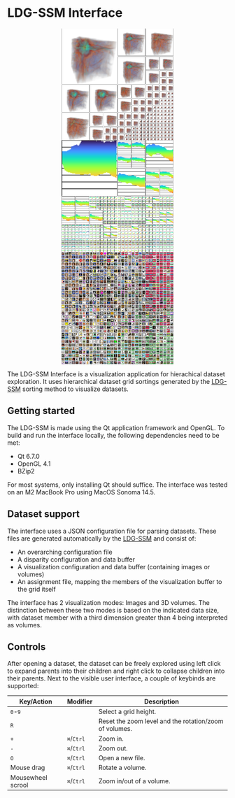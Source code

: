 # LDG-SSM Interface

<p align="center">
    <img src="./img/nyx.png" align="center" height="256" width="256" />
    <img src="./img/stock.png" align="center" height="256" width="256" />
    <img src="./img/caltech.png" align="center" height="256" width="256" />
</p>

The LDG-SSM Interface is a visualization application for hierachical dataset exploration. It uses hierarchical dataset grid sortings generated by the [LDG-SSM](https://github.com/DavidHidde/ldg-ssm) sorting method to visualize datasets.

## Getting started

The LDG-SSM is made using the Qt application framework and OpenGL. To build and run the interface locally, the following dependencies need to be met:

* Qt 6.7.0
* OpenGL 4.1
* BZip2

For most systems, only installing Qt should suffice. The interface was tested on an M2 MacBook Pro using MacOS Sonoma 14.5.

## Dataset support

The interface uses a JSON configuration file for parsing datasets. These files are generated automatically by the [LDG-SSM](https://github.com/DavidHidde/ldg-ssm) and consist of:

* An overarching configuration file
* A disparity configuration and data buffer
* A visualization configuration and data buffer (containing images or volumes)
* An assignment file, mapping the members of the visualization buffer to the grid itself

The interface has 2 visualization modes: Images and 3D volumes. The distinction between these two modes is based on the indicated data size, with dataset member with a third dimension greater than 4 being interpreted as volumes.

## Controls

After opening a dataset, the dataset can be freely explored using left click to expand parents into their children and right click to collapse children into their parents. Next to the visible user interface, a couple of keybinds are supported:

| Key/Action        | Modifier   | Description                                            |
|-------------------|------------|--------------------------------------------------------|
| `0`-`9`           |            | Select a grid height.                                  |
| `R`               |            | Reset the zoom level and the rotation/zoom of volumes. |
| `+`               | `⌘`/`Ctrl` | Zoom in.                                               |
| `-`               | `⌘`/`Ctrl` | Zoom out.                                              |
| `O`               | `⌘`/`Ctrl` | Open a new file.                                       |
| Mouse drag        | `⌘`/`Ctrl` | Rotate a volume.                                       |
| Mousewheel scrool | `⌘`/`Ctrl` | Zoom in/out of a volume.                               |
